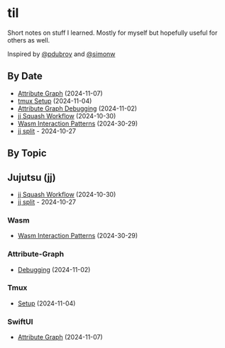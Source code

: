 # til

Short notes on stuff I learned. Mostly for myself but hopefully useful for others as well.

Inspired by [@pdubroy](https://github.com/pdubroy/til) and [@simonw](https://github.com/simonw/til)

## By Date

- [Attribute Graph](./swiftui/2024-11-07-attribute-graph.md) (2024-11-07)
- [tmux Setup](./tmux/2024-11-04-setup.md) (2024-11-04)
- [Attribute Graph Debugging](./attribute-graph/2024-11-02-debugging.md) (2024-11-02)
- [jj Squash Workflow](./jj/2024-10-30-jj-squash-workflow.md) (2024-10-30)
- [Wasm Interaction Patterns](./wasm/2024-30-29-wasm-interaction-patterns.md) (2024-30-29)
- [jj split](./jj/2024-10-27-jj-split.md) - 2024-10-27

## By Topic

## Jujutsu (jj)

- [jj Squash Workflow](./jj/2024-10-30-jj-squash-workflow.md) (2024-10-30)
- [jj split](./jj/2024-10-27-jj-split.md) - 2024-10-27

### Wasm

- [Wasm Interaction Patterns](./wasm/2024-30-29-wasm-interaction-patterns.md) (2024-30-29)

### Attribute-Graph

- [Debugging](./attribute-graph/2024-11-02-debugging.md) (2024-11-02)

### Tmux

- [Setup](./tmux/2024-11-04-setup.md) (2024-11-04)

### SwiftUI

- [Attribute Graph](./swiftui/2024-11-07-attribute-graph.md) (2024-11-07)



